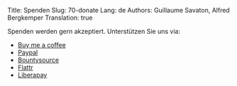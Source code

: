 Title: Spenden
Slug: 70-donate
Lang: de
Authors: Guillaume Savaton, Alfred Bergkemper
Translation: true

Spenden werden gern akzeptiert. Unterstützen Sie uns via:

* [Buy me a coffee](https://www.buymeacoffee.com/THtbNvnqE)
* [Paypal](https://www.paypal.me/guillaumesavaton)
* [Bountysource](https://www.bountysource.com/teams/sozi)
* [Flattr](https://flattr.com/submit/auto?fid=4lz3lv&url=http://sozi.baierouge.fr/)
* [Liberapay](https://liberapay.com/senshu/donate)
